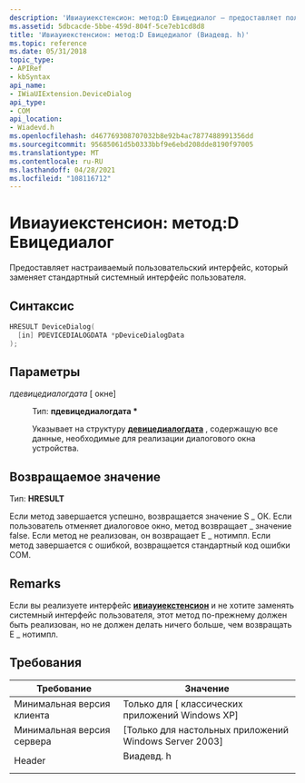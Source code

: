 ```yaml
---
description: 'Ивиауиекстенсион: метод:D Евицедиалог — предоставляет пользовательский интерфейс, который заменяет стандартный системный интерфейс пользователя.'
ms.assetid: 5dbcacde-5bbe-459d-804f-5ce7eb1cd8d8
title: 'Ивиауиекстенсион: метод:D Евицедиалог (Виадевд. h)'
ms.topic: reference
ms.date: 05/31/2018
topic_type:
- APIRef
- kbSyntax
api_name:
- IWiaUIExtension.DeviceDialog
api_type:
- COM
api_location:
- Wiadevd.h
ms.openlocfilehash: d467769308707032b8e92b4ac7877488991356dd
ms.sourcegitcommit: 95685061d5b0333bbf9e6ebd208dde8190f97005
ms.translationtype: MT
ms.contentlocale: ru-RU
ms.lasthandoff: 04/28/2021
ms.locfileid: "108116712"
---
```

# <a name="iwiauiextensiondevicedialog-method"></a>Ивиауиекстенсион: метод:D Евицедиалог

Предоставляет настраиваемый пользовательский интерфейс, который заменяет стандартный системный интерфейс пользователя.

## <a name="syntax"></a>Синтаксис


```C++
HRESULT DeviceDialog(
  [in] PDEVICEDIALOGDATA *pDeviceDialogData
);
```



## <a name="parameters"></a>Параметры

<dl> <dt>

*пдевицедиалогдата* \[ окне\]
</dt> <dd>

Тип: **пдевицедиалогдата \***

Указывает на структуру [**девицедиалогдата**](-wia-devicedialogdata.md) , содержащую все данные, необходимые для реализации диалогового окна устройства.

</dd> </dl>

## <a name="return-value"></a>Возвращаемое значение

Тип: **HRESULT**

Если метод завершается успешно, возвращается значение S \_ ОК. Если пользователь отменяет диалоговое окно, метод возвращает \_ значение false. Если метод не реализован, он возвращает E \_ нотимпл. Если метод завершается с ошибкой, возвращается стандартный код ошибки COM.

## <a name="remarks"></a>Remarks

Если вы реализуете интерфейс [**ивиауиекстенсион**](-wia-iwiauiextension.md) и не хотите заменять системный интерфейс пользователя, этот метод по-прежнему должен быть реализован, но не должен делать ничего больше, чем возвращать E \_ нотимпл.

## <a name="requirements"></a>Требования



| Требование | Значение |
|-------------------------------------|--------------------------------------------------------------------------------------|
| Минимальная версия клиента<br/> | Только для \[ классических приложений Windows XP\]<br/>                                          |
| Минимальная версия сервера<br/> | \[Только для настольных приложений Windows Server 2003\]<br/>                                 |
| Header<br/>                   | <dl> <dt>Виадевд. h</dt> </dl> |



 

 




